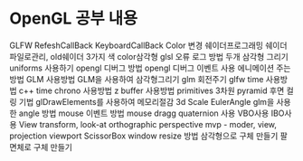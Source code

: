 # OpenGL 공부 내용

GLFW
RefeshCallBack
KeyboardCallBack 
Color 변경 
쉐이더프로그래밍 
쉐이더 파일로관리, old쉐이더 
3가지 색 color삼각형 
glsl 오류 로그 방법
두개 삼각형 그리기
uniforms 사용하기
opengl 디버그 방법
opengl  디버그 이벤트 사용
에니메이션 주는 방법
GLM 사용방법
GLM을 사용하여 삼각형그리기
glm 회전주기
glfw time 사용방법
c++ time chrono 사용방법
z buffer 사용방법
primitives
3차원 pyramid
후면 컬링 기법
glDrawElements를 사용하여 메모리절감
3d Scale
EulerAngle
glm을 사용한 angle 방법
mouse 이벤트 방법
mouse dragg
quaternion 사용
VBO사용
IBO사용
View transform, look-at
orthographic
perspective
mvp - moder, view, projection
viewport
ScissorBox
window resize 방법
삼각형으로 구체 만들기
팔면체로 구체 만들기
